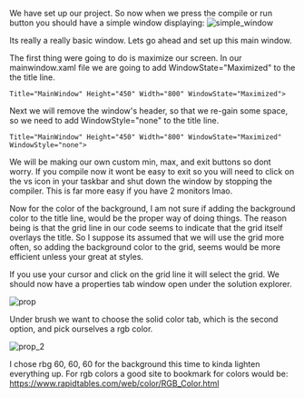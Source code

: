 We have set up our project. So now when we press the compile or run button you should have a simple window displaying:
![simple_window](https://github.com/ravenleeblack/Illeshian-Ide/assets/76606152/003f135f-4c64-47b1-8715-96fb86282b15)

Its really a really basic window. Lets go ahead and set up this main window. 

The first thing were going to do is maximize our screen. In our mainwindow.xaml file we are going to add WindowState="Maximized" to the the title line.

    Title="MainWindow" Height="450" Width="800" WindowState="Maximized">

Next we will remove the window's header, so that we re-gain some space, so we need to add WindowStyle="none" to the title line.

    Title="MainWindow" Height="450" Width="800" WindowState="Maximized" WindowStyle="none">

We will be making our own custom min, max, and exit buttons so dont worry. If you compile now it wont be easy to exit so you will need to click on the vs icon in your taskbar and shut down the window by stopping the compiler. This is far more easy if you have 2 monitors lmao.

Now for the color of the background, I am not sure if adding the background color to the title line, would be the proper way of doing things. The reason being is that the grid line in our code seems to indicate that the grid itself overlays the title. So I suppose its assumed that we will use the grid more often, so adding the background color to the grid, seems would be more efficient unless your great at styles.

If you use your cursor and click on the grid line it will select the grid. We should now have a properties tab window open under the solution explorer.

![prop](https://github.com/ravenleeblack/Illeshian-Ide/assets/76606152/f4938c84-51d0-4940-aa7c-64c4bd594100)

Under brush we want to choose the solid color tab, which is the second option, and pick ourselves a rgb color.

![prop_2](https://github.com/ravenleeblack/Illeshian-Ide/assets/76606152/ccb62dfa-9963-44bb-a358-c9e80446a021)

I chose rbg 60, 60, 60 for the background this time to kinda lighten everything up. For rgb colors a good site to bookmark for colors would be:
https://www.rapidtables.com/web/color/RGB_Color.html




